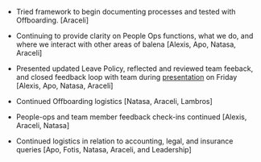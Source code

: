 - Tried framework to begin documenting processes and tested with Offboarding. [Araceli]

- Continuing to provide clarity on People Ops functions, what we do, and where we interact with other areas of balena [Alexis, Apo, Natasa, Araceli]

- Presented updated Leave Policy, reflected and reviewed team feeback, and closed feedback loop with team during [presentation](https://drive.google.com/file/d/19Vfd7c8pgo1p_PNT4nMuE4MHQsBUj9FY/view) on Friday [Alexis, Apo, Natasa, Araceli] 

- Continued Offboarding logistics [Natasa, Araceli, Lambros]

- People-ops and team member feedback check-ins continued [Alexis, Araceli, Natasa]

- Continued logistics in relation to accounting, legal, and insurance queries [Apo, Fotis, Natasa, Araceli, and Leadership]

